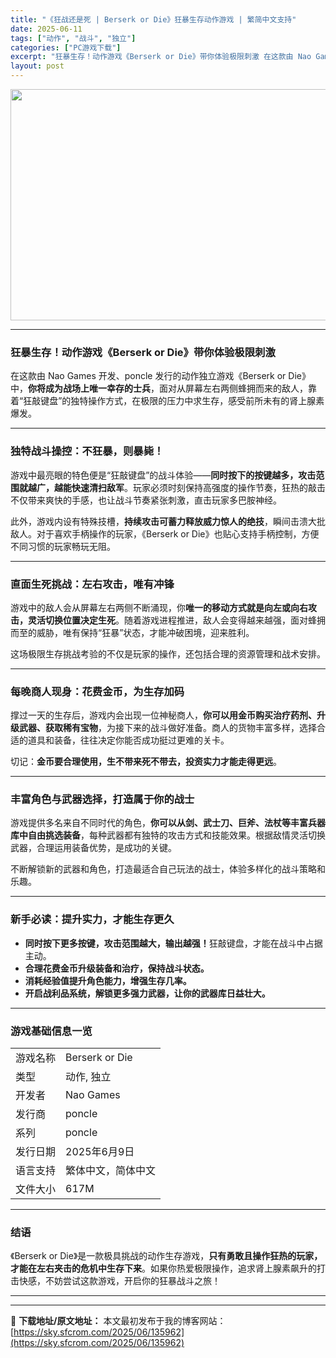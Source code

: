 ```yaml
---
title: "《狂战还是死 | Berserk or Die》狂暴生存动作游戏 | 繁简中文支持"
date: 2025-06-11
tags: ["动作", "战斗", "独立"]
categories: ["PC游戏下载"]
excerpt: "狂暴生存！动作游戏《Berserk or Die》带你体验极限刺激 在这款由 Nao Games 开发、poncle 发行的动作独立游戏《Berserk or Die》中，你将成为战场上唯一幸存的士兵，面对从屏幕左右两侧蜂拥而来的敌人，靠着“狂敲键盘”的独特操作方式，在极限的压力中求生存，感受前所未&hellip;"
layout: post
---
```


<img class="aligncenter size-full wp-image-135963" src="https://sky.sfcrom.com/wp-content/uploads/2025/06/2025061100460055.webp" alt="" width="660" height="370" />

<hr />

<h3>狂暴生存！动作游戏《Berserk or Die》带你体验极限刺激</h3>
在这款由 Nao Games 开发、poncle 发行的动作独立游戏《Berserk or Die》中，<strong>你将成为战场上唯一幸存的士兵</strong>，面对从屏幕左右两侧蜂拥而来的敌人，靠着“狂敲键盘”的独特操作方式，在极限的压力中求生存，感受前所未有的肾上腺素爆发。

<hr />

<h3>独特战斗操控：不狂暴，则暴毙！</h3>
游戏中最亮眼的特色便是“狂敲键盘”的战斗体验——<strong>同时按下的按键越多，攻击范围就越广，越能快速清扫敌军</strong>。玩家必须时刻保持高强度的操作节奏，狂热的敲击不仅带来爽快的手感，也让战斗节奏紧张刺激，直击玩家多巴胺神经。

此外，游戏内设有特殊技槽，<strong>持续攻击可蓄力释放威力惊人的绝技</strong>，瞬间击溃大批敌人。对于喜欢手柄操作的玩家，《Berserk or Die》也贴心支持手柄控制，方便不同习惯的玩家畅玩无阻。

<hr />

<h3>直面生死挑战：左右攻击，唯有冲锋</h3>
游戏中的敌人会从屏幕左右两侧不断涌现，你<strong>唯一的移动方式就是向左或向右攻击，灵活切换位置决定生死</strong>。随着游戏进程推进，敌人会变得越来越强，面对蜂拥而至的威胁，唯有保持“狂暴”状态，才能冲破困境，迎来胜利。

这场极限生存挑战考验的不仅是玩家的操作，还包括合理的资源管理和战术安排。

<hr />

<h3>每晚商人现身：花费金币，为生存加码</h3>
撑过一天的生存后，游戏内会出现一位神秘商人，<strong>你可以用金币购买治疗药剂、升级武器、获取稀有宝物</strong>，为接下来的战斗做好准备。商人的货物丰富多样，选择合适的道具和装备，往往决定你能否成功挺过更难的关卡。

切记：<strong>金币要合理使用，生不带来死不带去，投资实力才能走得更远</strong>。

<hr />

<h3>丰富角色与武器选择，打造属于你的战士</h3>
游戏提供多名来自不同时代的角色，<strong>你可以从剑、武士刀、巨斧、法杖等丰富兵器库中自由挑选装备</strong>，每种武器都有独特的攻击方式和技能效果。根据敌情灵活切换武器，合理运用装备优势，是成功的关键。

不断解锁新的武器和角色，打造最适合自己玩法的战士，体验多样化的战斗策略和乐趣。

<hr />

<h3>新手必读：提升实力，才能生存更久</h3>
<ul>
 	<li><strong>同时按下更多按键，攻击范围越大，输出越强！</strong>狂敲键盘，才能在战斗中占据主动。</li>
 	<li><strong>合理花费金币升级装备和治疗，保持战斗状态。</strong></li>
 	<li><strong>消耗经验值提升角色能力，增强生存几率。</strong></li>
 	<li><strong>开启战利品系统，解锁更多强力武器，让你的武器库日益壮大。</strong></li>
</ul>

<hr />

<h3>游戏基础信息一览</h3>
<table>
<tbody>
<tr>
<td>游戏名称</td>
<td>Berserk or Die</td>
</tr>
<tr>
<td>类型</td>
<td>动作, 独立</td>
</tr>
<tr>
<td>开发者</td>
<td>Nao Games</td>
</tr>
<tr>
<td>发行商</td>
<td>poncle</td>
</tr>
<tr>
<td>系列</td>
<td>poncle</td>
</tr>
<tr>
<td>发行日期</td>
<td>2025年6月9日</td>
</tr>
<tr>
<td>语言支持</td>
<td>繁体中文，简体中文</td>
</tr>
<tr>
<td>文件大小</td>
<td>617M</td>
</tr>
</tbody>
</table>

<hr />

<h3>结语</h3>
《Berserk or Die》是一款极具挑战的动作生存游戏，<strong>只有勇敢且操作狂热的玩家，才能在左右夹击的危机中生存下来</strong>。如果你热爱极限操作，追求肾上腺素飙升的打击快感，不妨尝试这款游戏，开启你的狂暴战斗之旅！

<hr />

---
📖 **下载地址/原文地址：** 本文最初发布于我的博客网站：[https://sky.sfcrom.com/2025/06/135962](https://sky.sfcrom.com/2025/06/135962)
